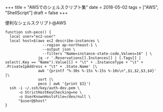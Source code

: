 +++
title = "AWSでのシェルスクリプト集"
date = 2018-05-02
tags = ["AWS", "ShellScript"]
draft = false
+++

便利なシェルスクリプト@AWS

<!--more-->

```shell
function ssh-peco() {
  local user="ec2-user"
  local host=$(aws ec2 describe-instances \
                 --region ap-northeast-1 \
                 --output json \
                 --filters "Name=instance-state-code,Values=16" | \
               jq -r '.Reservations[].Instances[] | [.Tags[] | select(.Key == "Name").Value][] + "\t" + .InstanceType + "\t" + .PrivateIpAddress + "\t" + .State.Name' |\
               awk '{printf "%-30s %-15s %-15s %-10s\n",$1,$2,$3,$4}' |\
               sort |\
               peco | awk '{print $3}')
  ssh -i ~/.ssh/key/auth-dev.pem \
      -o StrictHostKeyChecking=no \
      -o UserKnownHostsFile=/dev/null \
      "$user@$host"
}
```
